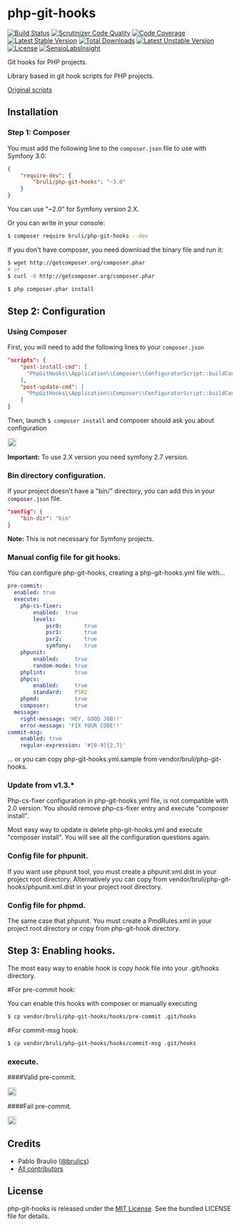 php-git-hooks
=============
[![Build Status](https://travis-ci.org/bruli/php-git-hooks.svg?branch=master)](https://travis-ci.org/bruli/php-git-hooks)
[![Scrutinizer Code Quality](https://scrutinizer-ci.com/g/bruli/php-git-hooks/badges/quality-score.png?b=master)](https://scrutinizer-ci.com/g/bruli/php-git-hooks/?branch=master)
[![Code Coverage](https://scrutinizer-ci.com/g/bruli/php-git-hooks/badges/coverage.png?b=master)](https://scrutinizer-ci.com/g/bruli/php-git-hooks/?branch=master)
[![Latest Stable Version](https://poser.pugx.org/bruli/php-git-hooks/v/stable.svg)](https://packagist.org/packages/bruli/php-git-hooks) [![Total Downloads](https://poser.pugx.org/bruli/php-git-hooks/downloads)](https://packagist.org/packages/bruli/php-git-hooks) [![Latest Unstable Version](https://poser.pugx.org/bruli/php-git-hooks/v/unstable.svg)](https://packagist.org/packages/bruli/php-git-hooks) [![License](https://poser.pugx.org/bruli/php-git-hooks/license.svg)](https://packagist.org/packages/bruli/php-git-hooks)
[![SensioLabsInsight](https://insight.sensiolabs.com/projects/584eb4ce-7de2-4bb0-9728-5e8be8e4ca3f/mini.png)](https://insight.sensiolabs.com/projects/584eb4ce-7de2-4bb0-9728-5e8be8e4ca3f)

Git hooks for PHP projects.

Library based in git hook scripts for PHP projects.

[Original scripts](http://carlosbuenosvinos.com/write-your-git-hooks-in-php-and-keep-them-under-git-control/)

## Installation

### Step 1: Composer

You must add the following line to the `composer.json` file to use with Symfony 3.0:

```json
{
    "require-dev": {
        "bruli/php-git-hooks": "~3.0"
    }
}
```
You can use "~2.0" for Symfony version 2.X.

Or you can write in your console:

```bash
$ composer require bruli/php-git-hooks --dev
```

If you don't have composer, you need download the  binary file and run it:

```bash
$ wget http://getcomposer.org/composer.phar
# or
$ curl -O http://getcomposer.org/composer.phar

$ php composer.phar install
```

## Step 2: Configuration

### Using Composer

First, you will need to add the following lines to your `composer.json`

```json
"scripts": {
    "post-install-cmd": [
      "PhpGitHooks\\Application\\Composer\\ConfiguratorScript::buildConfig"
    ],
    "post-update-cmd": [
      "PhpGitHooks\\Application\\Composer\\ConfiguratorScript::buildConfig"
    ]
}
```

Then, launch `$ composer install` and composer should ask you about configuration

<img style="border:1px solid #ccc; padding:1px" src="https://raw.githubusercontent.com/bruli/php-git-hooks/master/Resources/docs/images/composer-config.png" />

**Important:** To use 2.X version you need symfony 2.7 version.

### Bin directory configuration.

If your project doesn't have a "bin/" directory, you can add this in your `composer.json` file.

```json
"config": {
    "bin-dir": "bin"
}
```

**Note:** This is not necessary for Symfony projects.

### Manual config file for git hooks.

You can configure php-git-hooks, creating a php-git-hooks.yml file with...

```yaml
pre-commit:
  enabled: true
  execute:
    php-cs-fixer:
        enabled:  true
        levels:
            psr0:       true
            psr1:       true
            psr2:       true
            symfony:    true
    phpunit:
        enabled:     true
        random-mode: true
    phplint:         true
    phpcs:
        enabled:     true
        standard:    PSR2
    phpmd:           true
    composer:        true
  message:
    right-message: 'HEY, GOOD JOB!!'
    error-message: 'FIX YOUR CODE!!'
commit-msg:
    enabled: true
    regular-expression: '#[0-9]{2,7}'
```

... or you can copy php-git-hooks.yml.sample from vendor/bruli/php-git-hooks.

### Update from v1.3.*

Php-cs-fixer configuration in php-git-hooks.yml file, is not compatible with 2.0 version.
You should remove php-cs-fixer entry and execute "composer install".

Most easy way to update is delete php-git-hooks.yml and execute "composer install". You will see all the configuration questions again.

### Config file for phpunit.

If you want use phpunit tool, you must create a phpunit.xml.dist in your project root directory.
Alternatively you can copy from vendor/bruli/php-git-hooks/phpunit.xml.dist in your project root directory.

### Config file for phpmd.

The same case that phpunit. You must create a PmdRules.xml in your project root directory or copy from php-git-hook directory.

## Step 3: Enabling hooks.

The most easy way to enable hook is copy hook file into your .git/hooks directory.

#For pre-commit hook:

You can enable this hooks with composer or manually executing

```bash
$ cp vendor/bruli/php-git-hooks/hooks/pre-commit .git/hooks
```

#For commit-msg hook:

```bash
$ cp vendor/bruli/php-git-hooks/hooks/commit-msg .git/hooks
```

### execute.

####Valid pre-commit.

<img style="border:1px solid #ccc; padding:1px" src="https://raw.githubusercontent.com/bruli/php-git-hooks/master/Resources/docs/images/pre-commit.png" />

####Fail pre-commit.

<img style="border:1px solid #ccc; padding:1px" src="https://raw.githubusercontent.com/bruli/php-git-hooks/master/Resources/docs/images/pre-commit-failed.png" />

## Credits

* Pablo Braulio ([@brulics](https://twitter.com/brulics))
* [All contributors](https://github.com/bruli/php-git-hooks/graphs/contributors)

## License

php-git-hooks is released under the [MIT License](https://opensource.org/licenses/MIT). See the bundled LICENSE file for details.
